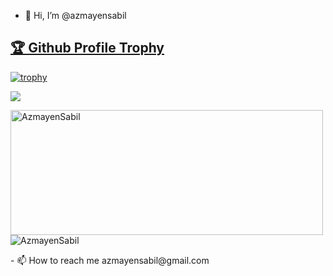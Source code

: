 - 👋 Hi, I’m @azmayensabil

<a href="https://github.com/AzmayenSabil/github-profile-trophy">
<h2>🏆 Github Profile Trophy</h2>


[![trophy](https://github-profile-trophy.vercel.app/?username=AzmayenSabil&theme=gruvbox)](https://github.com/AzmayenSabil/github-profile-trophy)

<div> 

  <img src="https://github-readme-stats.vercel.app/api/top-langs/?username=AzmayenSabil&layout=compact&theme=radical" /> 
  <p>
  <img height="200" width="500" align="left" src="https://github-readme-streak-stats.herokuapp.com/?user=AzmayenSabil&layout=compact&theme=radical" alt="AzmayenSabil" />
  </p> 
  
</div> 
<p></p>
<p align="left"> <img src="https://komarev.com/ghpvc/?username=errhythm&label=Profile%20views&color=0e75b6&style=flat-square" alt="AzmayenSabil" /> </p>

<p align="left">- 📫 How to reach me azmayensabil@gmail.com</p>
